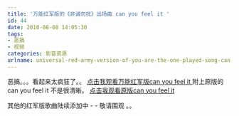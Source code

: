 ```yaml
---
title: '万能红军版的《非诚勿扰》出场曲 can you feel it '
id: 44
date: 2010-08-08 14:05:30
tags:
- 恶搞
- 视频
categories: 影音资源
urlname: universal-red-army-version-of-you-are-the-one-played-song-can-you-feel-it
---
```


恶搞。。。看起来太疯狂了。。
[点击我观看万能红军版can you feel it ](http://www.tudou.com/v/s5enUrZ1-OM/v.swf)
附上原版的 can you feel it 不是很清晰。
[点击我观看原版can you feel it](http://player.youku.com/player.php/sid/XMTQ2MDg5Mzc2/v.swf)

其他的红军版歌曲陆续添加中 - - 敬请围观 。。

